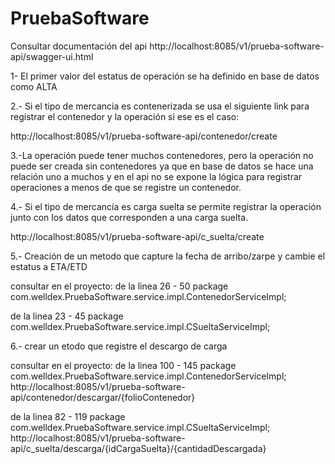 # PruebaSoftware
Consultar documentación del api
http://localhost:8085/v1/prueba-software-api/swagger-ui.html

1- El primer valor del estatus de operación se ha definido en base de datos
como ALTA

2.- Si el tipo de mercancia es contenerizada se usa el siguiente link para
registrar el contenedor y la operación si ese es el caso:

http://localhost:8085/v1/prueba-software-api/contenedor/create

3.-La operación puede tener muchos contenedores, pero la operación no puede ser creada 
sin contenedores ya que en base de datos se hace una relación uno a muchos
y en el api no se expone la lógica para registrar operaciones a menos de que 
se registre un contenedor.

4.- Si el tipo de mercancía es carga suelta se permite registrar la operación 
junto con los datos que corresponden a una carga suelta.

http://localhost:8085/v1/prueba-software-api/c_suelta/create

5.- Creación de un metodo que capture la fecha de arribo/zarpe y cambie 
el estatus a ETA/ETD

consultar en el proyecto:
de la linea 26 - 50
package com.welldex.PruebaSoftware.service.impl.ContenedorServiceImpl;

de la linea 23 - 45
package com.welldex.PruebaSoftware.service.impl.CSueltaServiceImpl;


6.- crear un etodo que registre el descargo de carga

consultar en el proyecto:
de la linea 100 - 145
package com.welldex.PruebaSoftware.service.impl.ContenedorServiceImpl;
http://localhost:8085/v1/prueba-software-api/contenedor/descargar/{folioContenedor}

de la linea 82 - 119
package com.welldex.PruebaSoftware.service.impl.CSueltaServiceImpl;
http://localhost:8085/v1/prueba-software-api/c_suelta/descarga/{idCargaSuelta}/{cantidadDescargada}
